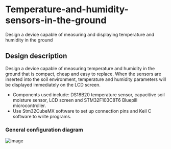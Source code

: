 # Temperature-and-humidity-sensors-in-the-ground
Design a device capable of measuring and displaying temperature and humidity in the ground
## Design description
Design a device capable of measuring temperature and humidity in the ground that is compact, cheap and easy to replace. When the sensors are inserted into the soil environment, temperature and humidity parameters will be displayed immediately on the LCD screen.
+ Components used include: DS18B20 temperature sensor, capacitive soil moisture sensor, LCD screen and STM32F103C8T6 Bluepill microcontroller.
+ Use Stm32CubeMX software to set up connection pins and Keil C software to write programs.
### General configuration diagram
![image](https://github.com/Thanhdat1301/Temperature-and-humidity-sensors-in-the-ground/assets/56689423/188a493e-2561-42ea-a1da-33ec8c018583)

